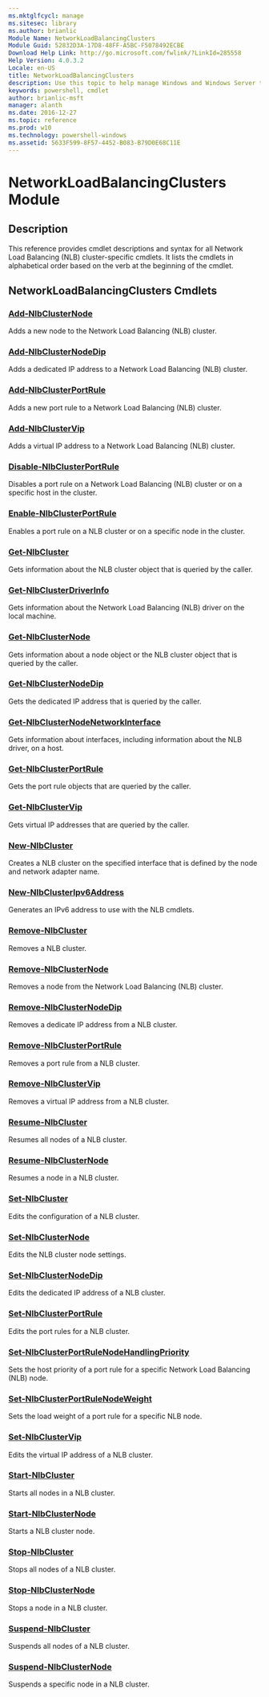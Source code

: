 ```yaml
---
ms.mktglfcycl: manage
ms.sitesec: library
ms.author: brianlic
Module Name: NetworkLoadBalancingClusters
Module Guid: 52832D3A-17D8-48FF-A5BC-F5078492ECBE
Download Help Link: http://go.microsoft.com/fwlink/?LinkId=285558
Help Version: 4.0.3.2
Locale: en-US
title: NetworkLoadBalancingClusters
description: Use this topic to help manage Windows and Windows Server technologies with Windows PowerShell.
keywords: powershell, cmdlet
author: brianlic-msft
manager: alanth
ms.date: 2016-12-27
ms.topic: reference
ms.prod: w10
ms.technology: powershell-windows
ms.assetid: 5633F599-8F57-4452-B083-B79D0E68C11E
---
```


# NetworkLoadBalancingClusters Module
## Description
This reference provides cmdlet descriptions and syntax for all Network Load Balancing (NLB) cluster-specific cmdlets. It lists the cmdlets in alphabetical order based on the verb at the beginning of the cmdlet.

## NetworkLoadBalancingClusters Cmdlets
### [Add-NlbClusterNode](./Add-NlbClusterNode.md)
Adds a new node to the Network Load Balancing (NLB) cluster.

### [Add-NlbClusterNodeDip](./Add-NlbClusterNodeDip.md)
Adds a dedicated IP address to a Network Load Balancing (NLB) cluster.

### [Add-NlbClusterPortRule](./Add-NlbClusterPortRule.md)
Adds a new port rule to a Network Load Balancing (NLB) cluster.

### [Add-NlbClusterVip](./Add-NlbClusterVip.md)
Adds a virtual IP address to a Network Load Balancing (NLB) cluster.

### [Disable-NlbClusterPortRule](./Disable-NlbClusterPortRule.md)
Disables a port rule on a Network Load Balancing (NLB) cluster or on a specific host in the cluster.

### [Enable-NlbClusterPortRule](./Enable-NlbClusterPortRule.md)
Enables a port rule on a NLB cluster or on a specific node in the cluster.

### [Get-NlbCluster](./Get-NlbCluster.md)
Gets information about the NLB cluster object that is queried by the caller.

### [Get-NlbClusterDriverInfo](./Get-NlbClusterDriverInfo.md)
Gets information about the Network Load Balancing (NLB) driver on the local machine.

### [Get-NlbClusterNode](./Get-NlbClusterNode.md)
Gets information about a node object or the NLB cluster object that is queried by the caller.

### [Get-NlbClusterNodeDip](./Get-NlbClusterNodeDip.md)
Gets the dedicated IP address that is queried by the caller.

### [Get-NlbClusterNodeNetworkInterface](./Get-NlbClusterNodeNetworkInterface.md)
Gets information about interfaces, including information about the NLB driver, on a host.

### [Get-NlbClusterPortRule](./Get-NlbClusterPortRule.md)
Gets the port rule objects that are queried by the caller.

### [Get-NlbClusterVip](./Get-NlbClusterVip.md)
Gets virtual IP addresses that are queried by the caller.

### [New-NlbCluster](./New-NlbCluster.md)
Creates a NLB cluster on the specified interface that is defined by the node and network adapter name.

### [New-NlbClusterIpv6Address](./New-NlbClusterIpv6Address.md)
Generates an IPv6 address to use with the NLB cmdlets.

### [Remove-NlbCluster](./Remove-NlbCluster.md)
Removes a NLB cluster.

### [Remove-NlbClusterNode](./Remove-NlbClusterNode.md)
Removes a node from the Network Load Balancing (NLB) cluster.

### [Remove-NlbClusterNodeDip](./Remove-NlbClusterNodeDip.md)
Removes a dedicate IP address from a NLB cluster.

### [Remove-NlbClusterPortRule](./Remove-NlbClusterPortRule.md)
Removes a port rule from a NLB cluster.

### [Remove-NlbClusterVip](./Remove-NlbClusterVip.md)
Removes a virtual IP address from a NLB cluster.

### [Resume-NlbCluster](./Resume-NlbCluster.md)
Resumes all nodes of a NLB cluster.

### [Resume-NlbClusterNode](./Resume-NlbClusterNode.md)
Resumes a node in a NLB cluster.

### [Set-NlbCluster](./Set-NlbCluster.md)
Edits the configuration of a NLB cluster.

### [Set-NlbClusterNode](./Set-NlbClusterNode.md)
Edits the NLB cluster node settings.

### [Set-NlbClusterNodeDip](./Set-NlbClusterNodeDip.md)
Edits the dedicated IP address of a NLB cluster.

### [Set-NlbClusterPortRule](./Set-NlbClusterPortRule.md)
Edits the port rules for a NLB cluster.

### [Set-NlbClusterPortRuleNodeHandlingPriority](./Set-NlbClusterPortRuleNodeHandlingPriority.md)
Sets the host priority of a port rule for a specific Network Load Balancing (NLB) node.

### [Set-NlbClusterPortRuleNodeWeight](./Set-NlbClusterPortRuleNodeWeight.md)
Sets the load weight of a port rule for a specific NLB node.

### [Set-NlbClusterVip](./Set-NlbClusterVip.md)
Edits the virtual IP address of a NLB cluster.

### [Start-NlbCluster](./Start-NlbCluster.md)
Starts all nodes in a NLB cluster.

### [Start-NlbClusterNode](./Start-NlbClusterNode.md)
Starts a NLB cluster node.

### [Stop-NlbCluster](./Stop-NlbCluster.md)
Stops all nodes of a NLB cluster.

### [Stop-NlbClusterNode](./Stop-NlbClusterNode.md)
Stops a node in a NLB cluster.

### [Suspend-NlbCluster](./Suspend-NlbCluster.md)
Suspends all nodes of a NLB cluster.

### [Suspend-NlbClusterNode](./Suspend-NlbClusterNode.md)
Suspends a specific node in a NLB cluster.



